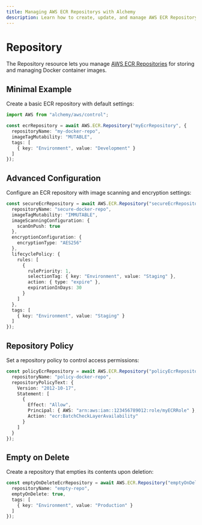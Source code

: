 ```yaml
---
title: Managing AWS ECR Repositorys with Alchemy
description: Learn how to create, update, and manage AWS ECR Repositorys using Alchemy Cloud Control.
---
```


# Repository

The Repository resource lets you manage [AWS ECR Repositories](https://docs.aws.amazon.com/ecr/latest/userguide/) for storing and managing Docker container images.

## Minimal Example

Create a basic ECR repository with default settings:

```ts
import AWS from "alchemy/aws/control";

const ecrRepository = await AWS.ECR.Repository("myEcrRepository", {
  repositoryName: "my-docker-repo",
  imageTagMutability: "MUTABLE",
  tags: [
    { key: "Environment", value: "Development" }
  ]
});
```

## Advanced Configuration

Configure an ECR repository with image scanning and encryption settings:

```ts
const secureEcrRepository = await AWS.ECR.Repository("secureEcrRepository", {
  repositoryName: "secure-docker-repo",
  imageTagMutability: "IMMUTABLE",
  imageScanningConfiguration: {
    scanOnPush: true
  },
  encryptionConfiguration: {
    encryptionType: "AES256"
  },
  lifecyclePolicy: {
    rules: [
      {
        rulePriority: 1,
        selectionTag: { key: "Environment", value: "Staging" },
        action: { type: "expire" },
        expirationInDays: 30
      }
    ]
  },
  tags: [
    { key: "Environment", value: "Staging" }
  ]
});
```

## Repository Policy

Set a repository policy to control access permissions:

```ts
const policyEcrRepository = await AWS.ECR.Repository("policyEcrRepository", {
  repositoryName: "policy-docker-repo",
  repositoryPolicyText: {
    Version: "2012-10-17",
    Statement: [
      {
        Effect: "Allow",
        Principal: { AWS: "arn:aws:iam::123456789012:role/myECRRole" },
        Action: "ecr:BatchCheckLayerAvailability"
      }
    ]
  }
});
```

## Empty on Delete

Create a repository that empties its contents upon deletion:

```ts
const emptyOnDeleteEcrRepository = await AWS.ECR.Repository("emptyOnDeleteEcrRepository", {
  repositoryName: "empty-repo",
  emptyOnDelete: true,
  tags: [
    { key: "Environment", value: "Production" }
  ]
});
```